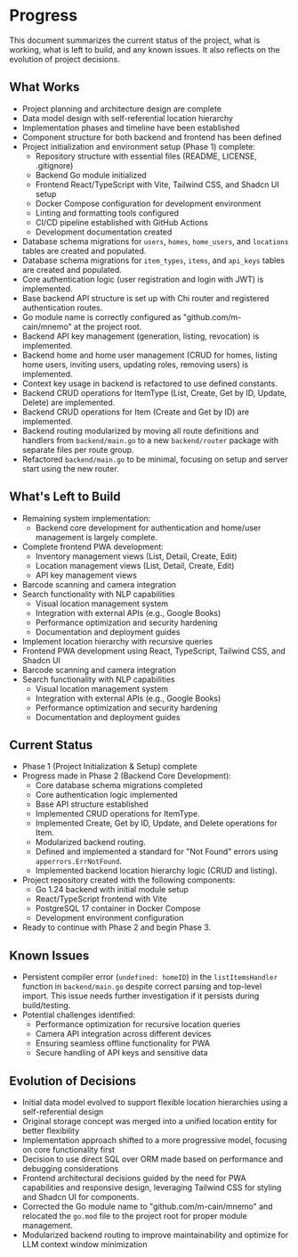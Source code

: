 # Progress

This document summarizes the current status of the project, what is working, what is left to build, and any known issues. It also reflects on the evolution of project decisions.

## What Works

- Project planning and architecture design are complete
- Data model design with self-referential location hierarchy
- Implementation phases and timeline have been established
- Component structure for both backend and frontend has been defined
- Project initialization and environment setup (Phase 1) complete:
  - Repository structure with essential files (README, LICENSE, .gitignore)
  - Backend Go module initialized
  - Frontend React/TypeScript with Vite, Tailwind CSS, and Shadcn UI setup
  - Docker Compose configuration for development environment
  - Linting and formatting tools configured
  - CI/CD pipeline established with GitHub Actions
  - Development documentation created
- Database schema migrations for `users`, `homes`, `home_users`, and `locations` tables are created and populated.
- Database schema migrations for `item_types`, `items`, and `api_keys` tables are created and populated.
- Core authentication logic (user registration and login with JWT) is implemented.
- Base backend API structure is set up with Chi router and registered authentication routes.
- Go module name is correctly configured as "github.com/m-cain/mnemo" at the project root.
- Backend API key management (generation, listing, revocation) is implemented.
- Backend home and home user management (CRUD for homes, listing home users, inviting users, updating roles, removing users) is implemented.
- Context key usage in backend is refactored to use defined constants.
- Backend CRUD operations for ItemType (List, Create, Get by ID, Update, Delete) are implemented.
- Backend CRUD operations for Item (Create and Get by ID) are implemented.
- Backend routing modularized by moving all route definitions and handlers from `backend/main.go` to a new `backend/router` package with separate files per route group.
- Refactored `backend/main.go` to be minimal, focusing on setup and server start using the new router.

## What's Left to Build

- Remaining system implementation:
  - Backend core development for authentication and home/user management is largely complete.
- Complete frontend PWA development:
  - Inventory management views (List, Detail, Create, Edit)
  - Location management views (List, Detail, Create, Edit)
  - API key management views
- Barcode scanning and camera integration
- Search functionality with NLP capabilities
  - Visual location management system
  - Integration with external APIs (e.g., Google Books)
  - Performance optimization and security hardening
  - Documentation and deployment guides
- Implement location hierarchy with recursive queries
- Frontend PWA development using React, TypeScript, Tailwind CSS, and Shadcn UI
- Barcode scanning and camera integration
- Search functionality with NLP capabilities
  - Visual location management system
  - Integration with external APIs (e.g., Google Books)
  - Performance optimization and security hardening
  - Documentation and deployment guides

## Current Status

- Phase 1 (Project Initialization & Setup) complete
- Progress made in Phase 2 (Backend Core Development):
  - Core database schema migrations completed
  - Core authentication logic implemented
  - Base API structure established
  - Implemented CRUD operations for ItemType.
  - Implemented Create, Get by ID, Update, and Delete operations for Item.
  - Modularized backend routing.
  - Defined and implemented a standard for "Not Found" errors using `apperrors.ErrNotFound`.
  - Implemented backend location hierarchy logic (CRUD and listing).
- Project repository created with the following components:
  - Go 1.24 backend with initial module setup
  - React/TypeScript frontend with Vite
  - PostgreSQL 17 container in Docker Compose
  - Development environment configuration
- Ready to continue with Phase 2 and begin Phase 3.

## Known Issues

- Persistent compiler error (`undefined: homeID`) in the `listItemsHandler` function in `backend/main.go` despite correct parsing and top-level import. This issue needs further investigation if it persists during build/testing.
- Potential challenges identified:
  - Performance optimization for recursive location queries
  - Camera API integration across different devices
  - Ensuring seamless offline functionality for PWA
  - Secure handling of API keys and sensitive data

## Evolution of Decisions

- Initial data model evolved to support flexible location hierarchies using a self-referential design
- Original storage concept was merged into a unified location entity for better flexibility
- Implementation approach shifted to a more progressive model, focusing on core functionality first
- Decision to use direct SQL over ORM made based on performance and debugging considerations
- Frontend architectural decisions guided by the need for PWA capabilities and responsive design, leveraging Tailwind CSS for styling and Shadcn UI for components.
- Corrected the Go module name to "github.com/m-cain/mnemo" and relocated the `go.mod` file to the project root for proper module management.
- Modularized backend routing to improve maintainability and optimize for LLM context window minimization
